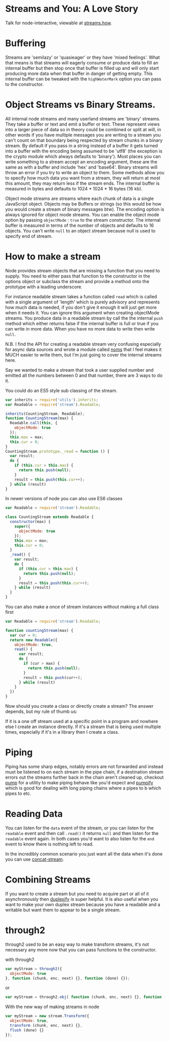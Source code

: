 Streams and You: A Love Story
====

Talk for node-interactive, viewable at [streams.how](http://streams.how).

Buffering
===

Streams are 'semilazy' or 'quasieager' or they have 'mixed feelings'.  What that means is that streams will eagerly consume or produce data to fill an internal buffer but then stop once that buffer is filled up and will only start producing more data when that buffer in danger of getting empty.  This internal buffer can be tweaked with the `highWaterMark` option you can pass to the constructor.

Object Streams vs Binary Streams.
===

All internal node streams and many userland streams are 'binary' streams.  They take a buffer or text and emit a buffer or text. These represent views into a larger piece of data so in theory could be combined or split at will, in other words if you have multiple messages you are writing to a stream you can't count on that boundary being respected by stream chunks in a binary stream.  By default if you pass in a string instead of a buffer it gets turned into a buffer with the encoding being assumed to be 'utf8' (the exception is the crypto module which always defaults to 'binary').  Most places you can write something to a stream accept an encoding argument, these are the same as with a buffer and include 'hex' and 'base64'.  Binary streams will throw an error if you try to write an object to them.  Some methods allow you to specify how much data you want from a stream, they will return at most this amount, they may return less if the stream ends.    The internal buffer is measured in bytes and defaults to 1024 * 1024 * 16 bytes (16 kb).

Object mode streams are streams where each chunk of data is a single JavaScript object.  Objects may be Buffers or strings (so this would be how you would create a stream of binary messages btw). The encoding option is always ignored for object mode streams.  You can enable the object mode option by passing `objectMode` : `true` to the stream constructor.  The internal buffer is measured in terms of the number of objects and defaults to 16 objects.  You can't write `null` to an object stream because null is used to specify end of stream.

How to make a stream
===

Node provides stream objects that are missing a function that you need to supply. You need to either pass that function to the constructor in the options object or subclass the stream and provide a method onto the prototype with a leading underscore.

For instance readable stream takes a function called `read` which is called with a single argument of 'length' which is purely advisory and represents how much data is needed, if you don't give it enough it will just get more when it needs it. You can ignore this argument when creating objectMode streams.  You produce data in a readable stream by call the the internal `push` method which either returns false if the internal buffer is full or true if you can write in more data.  When you have no more data to write then write `null`.

N.B. I find the API for creating a readable stream very confusing especially for async data sources and wrote a module called [noms](https://npmjs.org/noms) that I feel makes it MUCH easier to write them, but I'm just going to cover the internal streams here.

Say we wanted to make a stream that took a user supplied number and emitted all the numbers between 0 and that number, there are 3 ways to do it.

You could do an ES5 style sub classing of the stream.

```js
var inherits = require('utils').inherits;
var Readable = require('stream').Readable;

inherits(CountingStream, Readable);
function CountingStream(max) {
  Readable.call(this, {
    objectMode: true
  });
  this.max = max;
  this.cur = 0;
}
CountingStream.prototype._read = function () {
  var result;
  do {
    if (this.cur > this.max) {
      return this.push(null);
    }
    result = this.push(this.cur++);
  } while (result)
}
```

In newer versions of node you can also use ES6 classes

```js
var Readable = require('stream').Readable;

class CountingStream extends Readable {
  constructor(max) {
    super({
      objectMode: true
    });
    this.max = max;
    this.cur = 0;
  }
  _read() {
    var result;
    do {
      if (this.cur > this.max) {
        return this.push(null);
      }
      result = this.push(this.cur++);
    } while (result)
  }
}
```

You can also make a once of stream instances without making a full class first

```js
var Readable = require('stream').Readable;

function countingStream(max) {
  var cur = 0;
  return new Readable({
    objectMode: true,
    read() {
      var result;
      do {
        if (cur > max) {
          return this.push(null);
        }
        result = this.push(cur++);
      } while (result)
    }
  })
}
```

Now should you create a class or directly create a stream?  The answer depends, but my rule of thumb us:

If it is a one off stream used at a specific point in a program and nowhere else I create an instance directly.  If it's a stream that is being used multiple times, especially if it's in a library then I create a class.


Piping
===

Piping has some sharp edges, notably errors are not forwarded and instead must be listened to on each stream in the pipe chain, if a destination stream errors out the streams further back in the chain aren't cleaned up, checkout [pump](https://npmjs.org/pump) for a utility to make piping behave like you'd expect and [pumpify](https://www.npmjs.com/package/pumpify) which is good for dealing with long piping chains where a pipes to b which pipes to etc.

Reading Data
===

You can listen for the `data` event of the stream, or you can listen for the `readable` event and then call `.read()` it returns `null` and then listen for the `readable` event again. In both cases you'd want to also listen for the `end` event to know there is nothing left to read.

In the incredibly common scenario you just want all the data when it's done you can use [concat-stream](https://www.npmjs.com/package/concat-stream).

Combining Streams
===

If you want to create a stream but you need to acquire part or all of it asynchronously then [duplexify](https://www.npmjs.com/package/duplexify) is super helpful.  It is also useful when you want to make your own duplex stream because you have a readable and a writable but want them to appear to be a single stream.

through2
===
through2 used to be an easy way to make transform streams, it's not necessary any more now that you can pass functions to the constructor.

with through2

```js
var myStream = through2({
  objectMode: true
}, function (chunk, enc, next) {}, function (done) {});
```

or


```js
var myStream = through2.obj( function (chunk, enc, next) {}, function (done) {});
```

With the new way of making streams in node

```js
var myStream = new stream.Transform({
  objectMode: true,
  transform (chunk, enc, next) {},
  flush (done) {}
});
```
